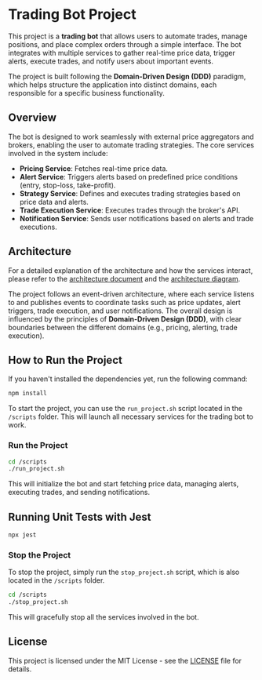 
# Trading Bot Project

This project is a **trading bot** that allows users to automate trades, manage positions, and place complex orders through a simple interface. The bot integrates with multiple services to gather real-time price data, trigger alerts, execute trades, and notify users about important events. 

The project is built following the **Domain-Driven Design (DDD)** paradigm, which helps structure the application into distinct domains, each responsible for a specific business functionality.

## Overview

The bot is designed to work seamlessly with external price aggregators and brokers, enabling the user to automate trading strategies. The core services involved in the system include:

- **Pricing Service**: Fetches real-time price data.
- **Alert Service**: Triggers alerts based on predefined price conditions (entry, stop-loss, take-profit).
- **Strategy Service**: Defines and executes trading strategies based on price data and alerts.
- **Trade Execution Service**: Executes trades through the broker's API.
- **Notification Service**: Sends user notifications based on alerts and trade executions.

## Architecture

For a detailed explanation of the architecture and how the services interact, please refer to the [architecture document](docs/DAT.md) and the [architecture diagram](docs/archi.png).

The project follows an event-driven architecture, where each service listens to and publishes events to coordinate tasks such as price updates, alert triggers, trade execution, and user notifications. The overall design is influenced by the principles of **Domain-Driven Design (DDD)**, with clear boundaries between the different domains (e.g., pricing, alerting, trade execution).

## How to Run the Project

If you haven't installed the dependencies yet, run the following command:

```bash
npm install
```

To start the project, you can use the `run_project.sh` script located in the `/scripts` folder. This will launch all necessary services for the trading bot to work.

### Run the Project

```bash
cd /scripts
./run_project.sh
```

This will initialize the bot and start fetching price data, managing alerts, executing trades, and sending notifications.

## Running Unit Tests with Jest

```bash
npx jest
```


### Stop the Project

To stop the project, simply run the `stop_project.sh` script, which is also located in the `/scripts` folder.

```bash
cd /scripts
./stop_project.sh
```

This will gracefully stop all the services involved in the bot.

## License

This project is licensed under the MIT License - see the [LICENSE](LICENSE) file for details.
